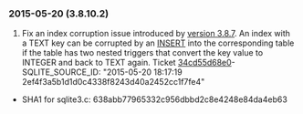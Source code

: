 ### 2015\-05\-20 (3\.8\.10\.2\)

1. Fix an index corruption issue introduced by [version 3\.8\.7](#version_3_8_7). An index
 with a TEXT key can be corrupted by an [INSERT](lang_insert.html) into the corresponding
 table if the table has two nested triggers that convert the key value to INTEGER
 and back to TEXT again.
 Ticket [34cd55d68e0](https://www.sqlite.org/src/info/34cd55d68e0e6e7c9a0711aab81a2ee3c354b4c0)- SQLITE\_SOURCE\_ID: "2015\-05\-20 18:17:19 2ef4f3a5b1d1d0c4338f8243d40a2452cc1f7fe4"
- SHA1 for sqlite3\.c: 638abb77965332c956dbbd2c8e4248e84da4eb63




